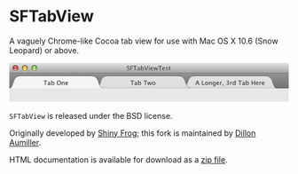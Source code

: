 # SFTabView
A vaguely Chrome-like Cocoa tab view for use with Mac OS X 10.6 (Snow Leopard) or above.

![](https://github.com/daumiller/SFTabView/raw/master/screenshot.png)

`SFTabView` is released under the BSD license.

Originally developed by [Shiny Frog][1]; this fork is maintained by [Dillon Aumiller][2].

HTML documentation is available for download as a [zip file][3].

[1]:https://github.com/shinyfrog
[2]:https://github.com/daumiller
[3]:https://github.com/downloads/daumiller/SFTabView/Documentation.zip
